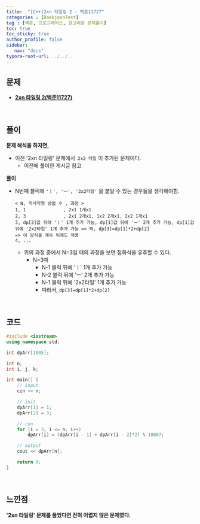 ```yaml
---
title:  "[C++]2xn 타일링 2 - 백준11727"
categories : [BaekjoonTest]
tag : [백준, 프로그래머스, 알고리즘 문제풀이]
toc: true
toc_sticky: true
author_profile: false
sidebar:
   nav: "docs"
typora-root-url: ../../..
---
```




## 문제

* **[2xn 타일링 2(백준11727)](https://www.acmicpc.net/problem/11727)**

<br>

## 풀이

**문제 해석을 하자면,**

* 이전 '2xn 타일링' 문제에서` 2x2 타일` 이 추가된 문제이다.
  * 이전에 풀이한 게시글 참고




**풀이**

* N번째 블럭에 `'ㅣ', 'ㅡ', '2x2타일'` 을 붙일 수 있는 경우들을 생각해야함.
  
  ```
  < N, 직사각형 방법 수 , 과정 >
  1, 1				, 2x1 1개x1
  2, 3				, 2x1 2개x1, 1x2 2개x1, 2x2 1개x1
  3, dp[2]값 뒤에 'ㅣ' 1개 추가 가능, dp[1]값 뒤에 'ㅡ' 2개 추가 가능, dp[1]값 뒤에 '2x2타일' 1개 추가 가능 => 즉, dp[3]=dp[1]*2+dp[2]
  => 이 방식을 계속 뒤에도 적용
  4, ...
  ```
  
  * 위의 과정 중에서 N=3일 때의 과정을 보면 점화식을 유추할 수 있다.
    * N=3때
      * N-1 블럭 뒤에 'ㅣ' 1개 추가 가능
      * N-2 블럭 뒤에 'ㅡ' 2개 추가 가능
      * N-1 블럭 뒤에 '2x2타일' 1개 추가 가능 
      * 따라서, `dp[3]=dp[1]*2+dp[2]`



<br>

## 코드

```c++
#include <iostream>
using namespace std;

int dpArr[1005];

int n;
int i, j, k;

int main() {
	// input
	cin >> n;

	// init
	dpArr[1] = 1;
	dpArr[2] = 3;

	// run
	for (i = 3; i <= n; i++)
		dpArr[i] = (dpArr[i - 1] + dpArr[i - 2]*2) % 10007;

	// output
	cout << dpArr[n];

	return 0;
}
```

<br>

## 느낀점

**'2xn 타일링' 문제를 풀었다면 전혀 어렵지 않은 문제였다.**

